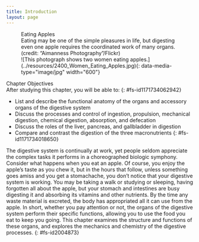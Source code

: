 ```yaml
---
title: Introduction
layout: page
---
```


<?cnx.eoc
  class="summary" title="Chapter Review"?>

<?cnx.eoc
  class="interactive-exercise" title="Interactive Link Questions"?>

<?cnx.eoc
  class="multiple-choice" title="Review Questions" ?>

<?cnx.eoc
  class="free-response" title="Critical Thinking Questions"?>

<?cnx.eoc
  class=&#8221;references&#8221; title=&#8221;References&#8221;?>

<figure id="fig-ch24_00_01" class="splash">
<div data-type="title">
Eating Apples
</div>
<figcaption>
Eating may be one of the simple pleasures in life, but digesting even
one apple requires the coordinated work of many organs. (credit:
“Aimanness Photography”/Flickr)
</figcaption>
<span markdown="1" data-type="media" id="fs-id1854719" data-alt="This photograph
shows two women eating apples."> ![This photograph shows two women
eating apples.](../resources/2400_Women_Eating_Apples.jpg){:
data-media-type="image/jpg" width="600"} </span>
</figure>
<div data-type="note" id="fs-id1171733779515" class="chapter-objectives" markdown="1">
<div data-type="title">
Chapter Objectives
</div>
After studying this chapter, you will be able to:
{: #fs-id1171734062942}

* List and describe the functional anatomy of the organs and accessory
  organs of the digestive system
* Discuss the processes and control of ingestion, propulsion, mechanical
  digestion, chemical digestion, absorption, and defecation
* Discuss the roles of the liver, pancreas, and gallbladder in digestion
* Compare and contrast the digestion of the three macronutrients
{: #fs-id1171734018650}

</div>
The digestive system is continually at work, yet people seldom
appreciate the complex tasks it performs in a choreographed biologic
symphony. Consider what happens when you eat an apple. Of course, you
enjoy the apple’s taste as you chew it, but in the hours that follow,
unless something goes amiss and you get a stomachache, you don’t notice
that your digestive system is working. You may be taking a walk or
studying or sleeping, having forgotten all about the apple, but your
stomach and intestines are busy digesting it and absorbing its vitamins
and other nutrients. By the time any waste material is excreted, the
body has appropriated all it can use from the apple. In short, whether
you pay attention or not, the organs of the digestive system perform
their specific functions, allowing you to use the food you eat to keep
you going. This chapter examines the structure and functions of these
organs, and explores the mechanics and chemistry of the digestive
processes.
{: #fs-id2004873}




